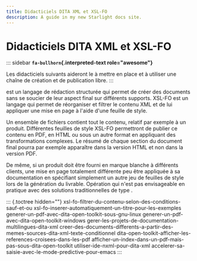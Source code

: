 ```yaml
---
title: Didacticiels DITA XML et XSL-FO
description: A guide in my new Starlight docs site.
---
```

# Didacticiels DITA XML et XSL-FO

::: sidebar
**`fa-bullhorn`{.interpreted-text role="awesome"}**

Les didacticiels suivants aideront le à mettre en place et à utiliser
une chaîne de création et de publication libre.
:::

est un langage de rédaction structurée qui permet de créer des documents
sans se soucier de leur aspect final sur différents supports. XSL-FO est
un langage qui permet de réorganiser et filtrer le contenu XML et de lui
appliquer une mise en page à l\'aide d\'une feuille de style.

Un ensemble de fichiers contient tout le contenu, relatif par exemple à
un produit. Différentes feuilles de style XSL-FO permettront de publier
ce contenu en PDF, en HTML ou sous un autre format en appliquant des
transformations complexes. Le résumé de chaque section du document final
pourra par exemple apparaître dans la version HTML et non dans la
version PDF.

De même, si un produit doit être fourni en marque blanche à différents
clients, une mise en page totalement différente peu être appliquée à sa
documentation en spécifiant simplement un autre jeu de feuilles de style
lors de la génération du livrable. Opération qui n\'est pas envisageable
en pratique avec des solutions traditionnelles de type .

::: {.toctree hidden=""}
xsl-fo-filtrer-du-contenu-selon-des-conditions-sauf-et-ou
xsl-fo-inserer-automatiquement-un-titre-pour-les-exemples
generer-un-pdf-avec-dita-open-toolkit-sous-gnu-linux
generer-un-pdf-avec-dita-open-toolkit-windows
gerer-les-projets-de-documentation-multilingues-dita-xml
creer-des-documents-differents-a-partir-des-memes-sources-dita-xml-texte-conditionnel
dita-open-toolkit-afficher-les-references-croisees-dans-les-pdf
afficher-un-index-dans-un-pdf-mais-pas-sous-dita-open-toolkit
utiliser-ide-nxml-pour-dita-xml
accelerer-sa-saisie-avec-le-mode-predictive-pour-emacs
:::
